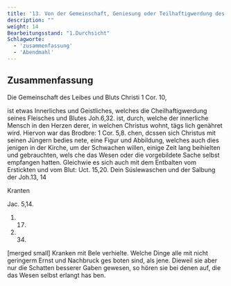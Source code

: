 ```yaml
---
title: '13. Von der Gemeinschaft, Geniesung oder Teilhaftigwerdung des Leibes und Bluts Christi.'
description: ""
weight: 14
Bearbeitungsstand: "1.Durchsicht"
Schlagworte:
  - 'zusammenfassung'
  - 'Abendmahl'
---
```

<!-- Seite 615 -->

Zusammenfassung
---------------


Die Gemeinschaft des Leibes und Bluts Christi 1 Cor. 10,

 ist etwas Innerliches und Geistliches, welches die
Cheilhaftigwerdung seines Fleisches und Blutes Joh.6,32.
 ist, durch, welche der innerliche Mensch in den
Herzen derer, in welchen Christus wohnt, tägs
 lich genähret wird. Hiervon war das Brodbre: 1 Cor. 5,8.
chen, dcssen sich Christus mit seinen Jüngern bedies
 nete, eine Figur und Abbildung, welches auch dies
 jenigen in der Kirche, um der Schwachen willen,
 einige Zeit lang beihielten und gebrauchten, wels
 che das Wesen oder die vorgebildete Sache selbst
 empfangen hatten. Gleichwie es sich auch mit
 dem Entbalten vom Erstickten und vom Blut: Uct. 15,20.
 Dein Súslewaschen und der Salbung der Joh.13, 14

Kranten

Jac. 5,14.

1.  17.

2.  34.
<!-- Seite 616 -->
[merged small]
Kranken mit Bele verhielte. Welche Dinge alle mit nicht geringerm Ernst und Nachbruck ges boten sind, als jene. Dieweil sie aber nur die Schatten besserer Gaben gewesen, so hören sie bei denen auf, die das Wesen selbst erlangt has ben.


